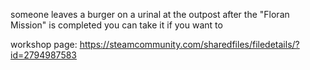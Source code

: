 someone leaves a burger on a urinal at the outpost after the "Floran Mission" is completed
you can take it if you want to

workshop page: https://steamcommunity.com/sharedfiles/filedetails/?id=2794987583
